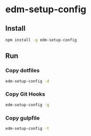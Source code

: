 # edm-setup-config

## Install

```bash
npm install -g edm-setup-config
```
## Run

### Copy dotfiles
```bash
edm-setup-config -d
```

### Copy Git Hooks
```bash
edm-setup-config -g
```

### Copy gulpfile
```bash
edm-setup-config -t
```